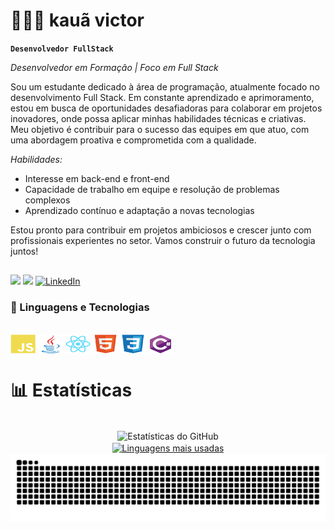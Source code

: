 # 👩🏻‍💻 kauã victor

**`Desenvolvedor FullStack`**

_Desenvolvedor em Formação | Foco em Full Stack_

Sou um estudante dedicado à área de programação, atualmente focado no desenvolvimento Full Stack. Em constante aprendizado e aprimoramento, estou em busca de oportunidades desafiadoras para colaborar em projetos inovadores, onde possa aplicar minhas habilidades técnicas e criativas. Meu objetivo é contribuir para o sucesso das equipes em que atuo, com uma abordagem proativa e comprometida com a qualidade.

_Habilidades:_

- Interesse em back-end e front-end
- Capacidade de trabalho em equipe e resolução de problemas complexos
- Aprendizado contínuo e adaptação a novas tecnologias

Estou pronto para contribuir em projetos ambiciosos e crescer junto com profissionais experientes no setor. Vamos construir o futuro da tecnologia juntos!

##

<div>
  <a href="https://instagram.com/iamkauav" target="_blank"><img src="https://img.shields.io/badge/-Instagram-%23E4405F?style=for-the-badge&logo=instagram&logoColor=white" target="_blank"></a>
  <a href = "mailto:kauavictordev7@gmail.com"><img src="https://img.shields.io/badge/-Gmail-%23333?style=for-the-badge&logo=gmail&logoColor=white" target="_blank"></a>
<a href="https://www.linkedin.com/in/kaua-victor" target="_blank">
  <img src="https://img.shields.io/badge/-LinkedIn-%230077B5?style=for-the-badge&logo=linkedin&logoColor=white" alt="LinkedIn" />
</a>

### 🤖 Linguagens e Tecnologias

<div> <div style="display: inline_block"><br>
  <img align="center" alt="javascript" height="30" width="40" src="https://raw.githubusercontent.com/devicons/devicon/master/icons/javascript/javascript-plain.svg">
  <img align="center" alt="java" height="30" width="40" src="https://raw.githubusercontent.com/devicons/devicon/master/icons/java/java-original.svg">
  <img align="center" alt="react" height="30" width="40" src="https://raw.githubusercontent.com/devicons/devicon/master/icons/react/react-original.svg">
  <img align="center" alt="html5" height="30" width="40" src="https://raw.githubusercontent.com/devicons/devicon/master/icons/html5/html5-original.svg">
  <img align="center" alt="css3" height="30" width="40" src="https://raw.githubusercontent.com/devicons/devicon/master/icons/css3/css3-original.svg">
  <img align="center" alt="csharp" height="30" width="40" src="https://raw.githubusercontent.com/devicons/devicon/master/icons/csharp/csharp-original.svg">
</div>
  </div>

# 📊 Estatísticas

<div style="text-align: center;" align="center">
  <br>
  <img 
    src="https://github-readme-stats-git-masterrstaa-rickstaa.vercel.app/api?username=kau4dev&show_icons=true&include_all_commits=true&count_private=true&locale=pt-br&theme=maroongold" 
    alt="Estatísticas do GitHub" 
    style="border: 1px solid white;">
  <br>
  <a href="https://github.com/kau4dev/github-readme-stats">
    <img 
      src="https://github-readme-stats-git-masterrstaa-rickstaa.vercel.app/api/top-langs/?username=kau4dev&layout=compact&langs_count=9&locale=pt-br&theme=maroongold" 
      alt="Linguagens mais usadas" 
      style="border: 1px solid white;">
  </a>
</div>




<picture align="center">
  <source media="(prefers-color-scheme: dark)" srcset="https://raw.githubusercontent.com/kau4dev/kau4dev/output/github-contribution-grid-snake-dark.svg">
  <source media="(prefers-color-scheme: light)" srcset="https://raw.githubusercontent.com/kau4dev/kau4dev/output/github-contribution-grid-snake-dark.svg">
  <img align="center" alt="github contribution grid snake animation" src="https://raw.githubusercontent.com/kau4dev/kau4dev/output/github-contribution-grid-snake.svg">
</picture>
